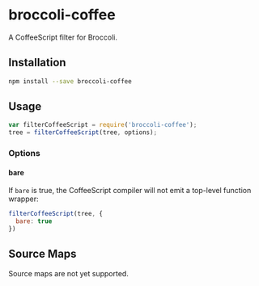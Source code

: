 # broccoli-coffee

A CoffeeScript filter for Broccoli.

## Installation

```bash
npm install --save broccoli-coffee
```

## Usage

```js
var filterCoffeeScript = require('broccoli-coffee');
tree = filterCoffeeScript(tree, options);
```

### Options

#### bare

If `bare` is true, the CoffeeScript compiler will not emit a top-level
function wrapper:

```js
filterCoffeeScript(tree, {
  bare: true
})
```

## Source Maps

Source maps are not yet supported.
